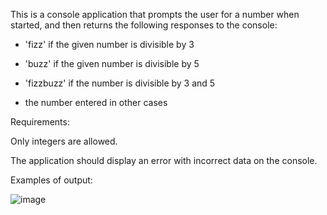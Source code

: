 This is a console application that prompts the user for a number when started, and then returns the following responses to the console:

- 'fizz' if the given number is divisible by 3

- 'buzz' if the given number is divisible by 5

- 'fizzbuzz' if the number is divisible by 3 and 5

- the number entered in other cases

Requirements:

Only integers are allowed.

The application should display an error with incorrect data on the console.

Examples of output:

![image](https://user-images.githubusercontent.com/38617892/109667865-dda40680-7b70-11eb-9d39-d16b27c82f0f.png)
